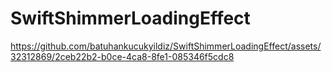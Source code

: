 # SwiftShimmerLoadingEffect



https://github.com/batuhankucukyildiz/SwiftShimmerLoadingEffect/assets/32312869/2ceb22b2-b0ce-4ca8-8fe1-085346f5cdc8

